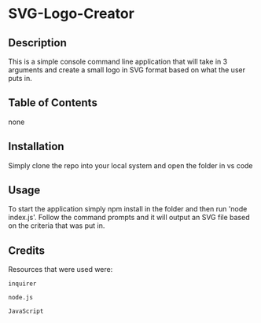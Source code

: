 # SVG-Logo-Creator

## Description

This is a simple console command line application that will take in 3 arguments and create a small logo in SVG format based on what the user puts in.

## Table of Contents

none

## Installation

Simply clone the repo into your local system and open the folder in vs code

## Usage

To start the application simply npm install in the folder and then run 'node index.js'. Follow the command prompts and it will output an SVG file based on the criteria that was put in. 

## Credits

Resources that were used were:

    inquirer
    
    node.js

    JavaScript
